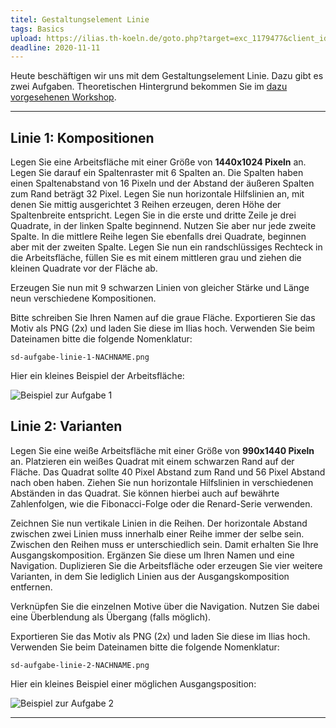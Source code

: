 ```yaml
---
titel: Gestaltungselement Linie
tags: Basics
upload: https://ilias.th-koeln.de/goto.php?target=exc_1179477&client_id=ILIAS_FH_Koeln
deadline: 2020-11-11
---
```


Heute beschäftigen wir uns mit dem Gestaltungselement Linie. Dazu gibt es zwei Aufgaben. Theoretischen Hintergrund bekommen Sie im [dazu vorgesehenen Workshop](/mi-bachelor-screendesign/lehrveranstaltungen/020-workshop-punkt-linie/).

---

## Linie 1: Kompositionen

Legen Sie eine Arbeitsfläche mit einer Größe von **1440x1024 Pixeln** an. Legen Sie darauf ein Spaltenraster mit 6 Spalten an. Die Spalten haben einen Spaltenabstand von 16 Pixeln und der Abstand der äußeren Spalten zum Rand beträgt 32 Pixel. Legen Sie nun horizontale Hilfslinien an, mit denen Sie mittig ausgerichtet 3 Reihen erzeugen, deren Höhe der Spaltenbreite entspricht. Legen Sie in die erste und dritte Zeile je drei Quadrate, in der linken Spalte beginnend. Nutzen Sie aber nur jede zweite Spalte. In die mittlere Reihe legen Sie ebenfalls drei Quadrate, beginnen aber mit der zweiten Spalte. Legen Sie nun ein randschlüssiges Rechteck in die Arbeitsfläche, füllen Sie es mit einem mittleren grau und ziehen die kleinen Quadrate vor der Fläche ab.

Erzeugen Sie nun mit 9 schwarzen Linien von gleicher Stärke und Länge neun verschiedene Kompositionen. 

Bitte schreiben Sie Ihren Namen auf die graue Fläche. Exportieren Sie das Motiv als PNG (2x) und laden Sie diese im Ilias hoch. Verwenden Sie beim Dateinamen bitte die folgende Nomenklatur: 

```sd-aufgabe-linie-1-NACHNAME.png```

Hier ein kleines Beispiel der Arbeitsfläche:

<img src="../../download/workshops/punkt-linie/beispiel-linie-1.png" alt="Beispiel zur Aufgabe 1" style="max-height:80vh">


## Linie 2: Varianten

Legen Sie eine weiße Arbeitsfläche mit einer Größe von **990x1440 Pixeln** an. Platzieren ein weißes Quadrat mit einem schwarzen Rand auf der Fläche. Das Quadrat sollte 40 Pixel Abstand zum Rand und 56 Pixel Abstand nach oben haben. Ziehen Sie nun horizontale Hilfslinien in verschiedenen Abständen in das Quadrat. Sie können hierbei auch auf bewährte Zahlenfolgen, wie die Fibonacci-Folge oder die Renard-Serie verwenden.

Zeichnen Sie nun vertikale Linien in die Reihen. Der horizontale Abstand zwischen zwei Linien muss innerhalb einer Reihe immer der selbe sein. Zwischen den Reihen muss er unterschiedlich sein. Damit erhalten Sie Ihre Ausgangskomposition. Ergänzen Sie diese um Ihren Namen und eine Navigation. Duplizieren Sie die Arbeitsfläche oder erzeugen Sie vier weitere Varianten, in dem Sie lediglich Linien aus der Ausgangskomposition entfernen.

Verknüpfen Sie die einzelnen Motive über die Navigation. Nutzen Sie dabei eine Überblendung als Übergang (falls möglich).

Exportieren Sie das Motiv als PNG (2x) und laden Sie diese im Ilias hoch. Verwenden Sie beim Dateinamen bitte die folgende Nomenklatur: 

```sd-aufgabe-linie-2-NACHNAME.png```

Hier ein kleines Beispiel einer möglichen Ausgangsposition:

<img src="../../download/workshops/punkt-linie/beispiel-linie-2.png" alt="Beispiel zur Aufgabe 2" style="max-height:80vh">

---
